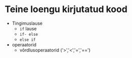 # Teine loengu kirjutatud kood

- Tingimuslause
  - `if` lause
  - `if- else ` 
  - `else if`
-  operaatorid 
   -  võrdlusoperaatorid ('>','<','=','==')